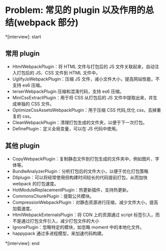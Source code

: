 # Problem: 常见的 plugin 以及作用的总结(webpack 部分)

\*[interview]: start

## 常用 plugin

- HtmlWebpackPlugin：将 HTML 文件与打包后的 JS 文件关联起来，自动注入打包后的 JS、CSS 文件到 HTML 文件中。
- UglifyJsWebpackPlugin：压缩 JS 文件，减小文件大小，提高网站性能，不支持 es6 压缩。
- terserWebpackPlugin 压缩和混淆代码，支持 es6 压缩。
- MiniCssExtractPlugin：用于将 CSS 从打包后的 JS 文件中提取出来，并生成单独的 CSS 文件。
- OptimizeCssAssetsWebpackPlugin：用于压缩 CSS 代码,优化 css，去掉重复的 css。
- CleanWebpackPlugin：清理打包生成的文件夹，以便于下一次打包。
- DefinePlugin：定义全局变量，可以在 JS 代码中使用。

## 其他 plugin

- CopyWebpackPlugin：复制静态文件到打包生成的文件夹中，例如图片、字体等。
- BundleAnalyzerPlugin：分析打包后的文件大小，以便于优化打包策略
- Dllplugin：可以将经常使用但构建时间较长的代码提前打包，从而加快 webpack 的打包速度。
- HotModuleReplacementPlugin：热更新插件，支持热更新。
- CommonsChunkPlugin：提取公共模块。
- CompressionWebpackPlugin：对静态资源进行压缩，减少文件大小，提高加载速度。
- HtmlWebpackExternalsPlugin：将 CDN 上的资源通过 script 标签引入，而不是通过打包文件引入，减少打包文件的大小
- IgnorePlugin：忽略特定的模块，如忽略 moment 中的本地化文件。
- happypack 通过多进程模型，来加速代码构建。

\*[interview]: end
